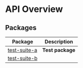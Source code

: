 # API Overview

## Packages

| Package | Description |
| --- | --- |
| [test-suite-a](./test-suite-a) | <b>Test package</b> |
| [test-suite-b](./test-suite-b) |  |
